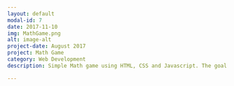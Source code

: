 ```yaml
---
layout: default
modal-id: 7
date: 2017-11-10
img: MathGame.png
alt: image-alt
project-date: August 2017
project: Math Game
category: Web Development
description: Simple Math game using HTML, CSS and Javascript. The goal of this game is to see how many multiplication answers a user can get correctly in a minute<a href="http://avicodes.thecompletewebhosting.com/MathGame/"><br>Link</a>.

---
```

